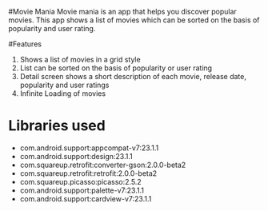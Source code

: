 #Movie Mania
Movie mania is an app that helps you discover popular movies. This app shows a list of movies which can be sorted on the basis of popularity and user rating.

#Features

1. Shows a list of movies in a grid style
2. List can be sorted on the basis of popularity or user rating
3. Detail screen shows a short description of each movie, release date, popularity and user ratings
4. Infinite Loading of movies


# Libraries used

- com.android.support:appcompat-v7:23.1.1
- com.android.support:design:23.1.1
- com.squareup.retrofit:converter-gson:2.0.0-beta2 
- com.squareup.retrofit:retrofit:2.0.0-beta2
- com.squareup.picasso:picasso:2.5.2
- com.android.support:palette-v7:23.1.1
- com.android.support:cardview-v7:23.1.1
